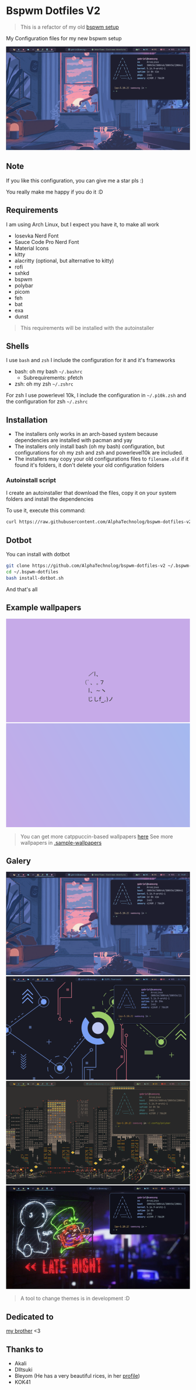 # Bspwm Dotfiles V2

> This is a refactor of my old [bspwm setup](https://github.com/AlphaTechnolog/bspwm-dotfiles)

My Configuration files for my new bspwm setup

![rice](./.misc/rice.png)

## Note

If you like this configuration, you can give me a star pls :)

You really make me happy if you do it :D

## Requirements

I am using Arch Linux, but I expect you have it, to make all work

- Iosevka Nerd Font
- Sauce Code Pro Nerd Font
- Material Icons
- kitty
- alacritty (optional, but alternative to kitty)
- rofi
- sxhkd
- bspwm
- polybar
- picom
- feh
- bat
- exa
- dunst

> This requirements will be installed with the autoinstaller

## Shells

I use `bash` and `zsh` I include the configuration for it and it's frameworks

- bash: oh my bash `~/.bashrc`
  - Subrequirements: pfetch
- zsh: oh my zsh `~/.zshrc`

For zsh I use powerlevel 10k, I include the configuration in `~/.p10k.zsh` and
the configuration for zsh `~/.zshrc`

## Installation

- The installers only works in an arch-based system because dependencies are installed with pacman and yay
- The installers only install bash (oh my bash) configuration, but configurations for oh my zsh and zsh and powerlevel10k are included.
- The installers may copy your old configurations files to `filename.old` if it found it's folders, it don't delete your old configuration folders

### Autoinstall script

I create an autoinstaller that download the files, copy it on your system folders
and install the dependencies

To use it, execute this command:

```sh
curl https://raw.githubusercontent.com/AlphaTechnolog/bspwm-dotfiles-v2/main/install.sh | bash
```

## Dotbot

You can install with dotbot

```sh
git clone https://github.com/AlphaTechnolog/bspwm-dotfiles-v2 ~/.bspwm-dotfiles
cd ~/.bspwm-dotfiles
bash install-dotbot.sh
```

And that's all

## Example wallpapers

![catppuccin-cat](./.sample-wallpapers/catppuccin-cat.png)
![magenta-blue](./.sample-wallpapers/magenta-blue.png)

> You can get more catppuccin-based wallpapers [here](https://github.com/catppuccin/wallpapers)
> See more wallpapers in [.sample-wallpapers](https://github.com/AlphaTechnolog/bspwm-dotfiles-v2/tree/main/.sample-wallpapers)

## Galery

![catppuccin](./.misc/showcase/catppuccin.png)
![tokyonight](./.misc/showcase/tokyonight.png)
![gruvbox](./.misc/showcase/gruvbox.png)
![material-ocean](./.misc/showcase/material-ocean.png)

> A tool to change themes is in development :D

## Dedicated to

[my brother](https://github.com/Jags1906) <3

## Thanks to

- Akali
- Dlltsuki
- Bleyom (He has a very beautiful rices, in her [profile](https://github.com/Bleyom))
- KOK41
